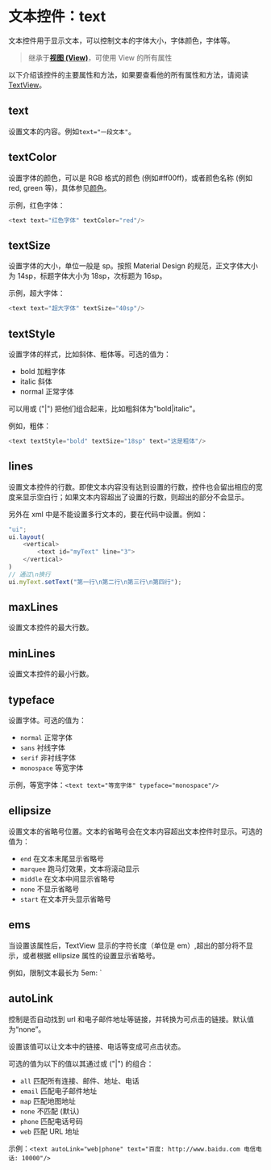 # 文本控件：text

文本控件用于显示文本，可以控制文本的字体大小，字体颜色，字体等。

> 继承于[**视图 (View)**](#视图-view)，可使用 View 的所有属性

以下介绍该控件的主要属性和方法，如果要查看他的所有属性和方法，请阅读[TextView](http://www.zhdoc.net/android/reference/android/widget/TextView.html)。

## text 

设置文本的内容。例如`text="一段文本"`。

## textColor

设置字体的颜色，可以是 RGB 格式的颜色 (例如#ff00ff)，或者颜色名称 (例如 red, green 等)，具体参见[颜色](#ui_颜色)。

示例，红色字体：
```js
<text text="红色字体" textColor="red"/>
```

## textSize

设置字体的大小，单位一般是 sp。按照 Material Design 的规范，正文字体大小为 14sp，标题字体大小为 18sp，次标题为 16sp。

示例，超大字体：
```js
<text text="超大字体" textSize="40sp"/>
```

## textStyle

设置字体的样式，比如斜体、粗体等。可选的值为：
* bold  加粗字体
* italic  斜体    
* normal  正常字体

可以用或 ("|") 把他们组合起来，比如粗斜体为"bold|italic"。

例如，粗体：
```js
<text textStyle="bold" textSize="18sp" text="这是粗体"/>
```

## lines

设置文本控件的行数。即使文本内容没有达到设置的行数，控件也会留出相应的宽度来显示空白行；如果文本内容超出了设置的行数，则超出的部分不会显示。

另外在 xml 中是不能设置多行文本的，要在代码中设置。例如：

```js
"ui";
ui.layout(
    <vertical>
        <text id="myText" line="3">
    </vertical>
)
// 通过\n换行
ui.myText.setText("第一行\n第二行\n第三行\n第四行");
```

## maxLines

设置文本控件的最大行数。

## minLines

设置文本控件的最小行数。

## typeface

设置字体。可选的值为：
* `normal` 正常字体
* `sans` 衬线字体
* `serif` 非衬线字体
* `monospace` 等宽字体

示例，等宽字体：`<text text="等宽字体" typeface="monospace"/>`

## ellipsize

设置文本的省略号位置。文本的省略号会在文本内容超出文本控件时显示。可选的值为：
* `end`   在文本末尾显示省略号
* `marquee`   跑马灯效果，文本将滚动显示
* `middle`  在文本中间显示省略号
* `none`    不显示省略号
* `start`   在文本开头显示省略号

## ems

当设置该属性后，TextView 显示的字符长度（单位是 em）,超出的部分将不显示，或者根据 ellipsize 属性的设置显示省略号。

例如，限制文本最长为 5em: `<text ems="5" ellipsize="end" text="很长很长很长很长很长很长很长的文本"/>

## autoLink

控制是否自动找到 url 和电子邮件地址等链接，并转换为可点击的链接。默认值为“none”。

设置该值可以让文本中的链接、电话等变成可点击状态。

可选的值为以下的值以其通过或 ("|") 的组合：

* `all`    匹配所有连接、邮件、地址、电话
* `email`    匹配电子邮件地址
* `map`    匹配地图地址
* `none`    不匹配 (默认)
* `phone`    匹配电话号码
* `web`    匹配 URL 地址

示例：`<text autoLink="web|phone" text="百度: http://www.baidu.com 电信电话: 10000"/>`

